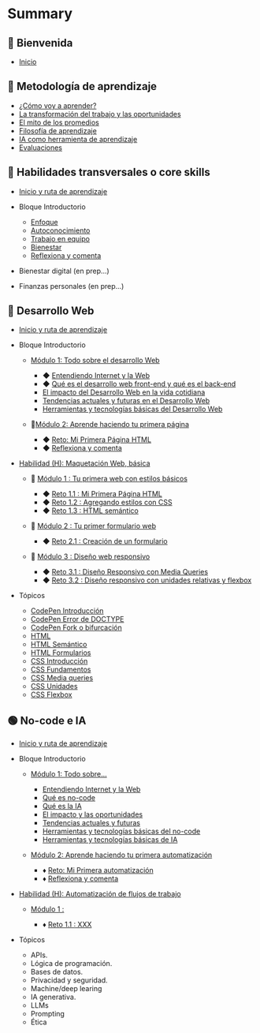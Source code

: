 # Summary

## 💜 Bienvenida

- [Inicio](README.md)

## 📑 Metodología de aprendizaje

- [¿Cómo voy a aprender?](curriculum_model/lea_model_01_overview.md)
- [La transformación del trabajo y las oportunidades](curriculum_model/lea_model_02_work.md)
- [El mito de los promedios](curriculum_model/lea_model_03_average.md)
- [Filosofía de aprendizaje](curriculum_model/lea_model_04_philosophy.md)
- [IA como herramienta de aprendizaje](curriculum_model/lea_model_05_ai.md)
- [Evaluaciones](curriculum_model/lea_model_06_assessment.md)

## 🌈 Habilidades transversales o core skills

- [Inicio y ruta de aprendizaje](curriculum_lif/lea_lif_overview.md)

- Bloque Introductorio

  - [Enfoque](curriculum_lif/lea_lif_enfoque.md)
  - [Autoconocimiento](curriculum_lif/self_awareness/lea_lif_selfawareness.md)
  - [Trabajo en equipo](curriculum_lif/teamwork/lea_lif_teamwork.md)
  - [Bienestar](curriculum_lif/wellbeign/lea_lif_wellbeign_intro.md)
  - [Reflexiona y comenta](curriculum_lif/lea_lif_overview_closing.md)

- Bienestar digital (en prep...)

- Finanzas personales (en prep...)

## 🔵 Desarrollo Web

- [Inicio y ruta de aprendizaje](curriculum_dev/lea_dev_overview.md)

- Bloque Introductorio

  - [Módulo 1: Todo sobre el desarrollo Web](curriculum_dev/activities/00_01_00_all_about.md)

    - ◆ [Entendiendo Internet y la Web](curriculum_dev/activities/00_01_01_internet_web.md)
    - ◆ [Qué es el desarrollo web front-end y qué es el back-end](curriculum_dev/activities/00_01_02_web_dev.md)
    - [El impacto del Desarrollo Web en la vida cotidiana](curriculum_dev/activities/00_01_03_dev_life.md)
    - [Tendencias actuales y futuras en el Desarrollo Web](curriculum_dev/activities/00_01_04_dev_trends.md)
    - [Herramientas y tecnologías básicas del Desarrollo Web](curriculum_dev/activities/00_01_05_dev_tools.md)

  - 🔷[Módulo 2: Aprende haciendo tu primera página](curriculum_dev/activities/00_02_00_practice.md)

    - ◆ [Reto: Mi Primera Página HTML](curriculum_dev/activities/00_02_01_myfirst.md)
    - ◆ [Reflexiona y comenta](curriculum_dev/activities/00_02_02_close.md)

- [Habilidad (H): Maquetación Web, básica](curriculum_dev/activities/01_00_00_overview.md)

  - 🔷 [Módulo 1 : Tu primera web con estilos básicos](curriculum_dev/activities/01_01_00_modulo_myFirstWeb.md)

    - ◆ [Reto 1.1 : Mi Primera Página HTML](curriculum_dev/activities/01_01_01_project_myFirstWeb.md)
    - ◆ [Reto 1.2 : Agregando estilos con CSS](curriculum_dev/activities/01_01_02_project_add_CSS.md)
    - ◆ [Reto 1.3 : HTML semántico](curriculum_dev/activities/01_01_03_project_semantic_HTML.md)

  - 🔷 [Módulo 2 : Tu primer formulario web](curriculum_dev/activities/01_02_00_modulo_form.md)

    - ◆ [Reto 2.1 : Creación de un formulario](curriculum_dev/activities/01_02_01_project_formulario.md)

  - 🔷 [Módulo 3 : Diseño web responsivo](curriculum_dev/activities/01_03_00_modulo_responsive.md)

    - ◆ [Reto 3.1 : Diseño Responsivo con Media Queries](curriculum_dev/activities/01_03_01_project_responsive_mediaqueries.md)
    - ◆ [Reto 3.2 : Diseño responsivo con unidades relativas y flexbox](curriculum_dev/activities/01_03_02_project_responsive_flexbox.md)

- Tópicos

  - [CodePen Introducción](curriculum_dev/topics/editors_codepen.md)
  - [CodePen Error de DOCTYPE](curriculum_dev/topics/editors_codepen_doctype.md)
  - [CodePen Fork o bifurcación](curriculum_dev/topics/editors_codepen_fork.md)
  - [HTML](curriculum_dev/topics/html.md)
  - [HTML Semántico](curriculum_dev/topics/html_semantic.md)
  - [HTML Formularios](curriculum_dev/topics/html_forms.md)
  - [CSS Introducción](curriculum_dev/topics/css_intro.md)
  - [CSS Fundamentos](curriculum_dev/topics/css_fundamentos.md)
  - [CSS Media queries](curriculum_dev/topics/css_media_queries.md)
  - [CSS Unidades](curriculum_dev/topics/css_units.md)
  - [CSS Flexbox](curriculum_dev/topics/css_flexbox.md)

## 🟢 No-code e IA

- [Inicio y ruta de aprendizaje](curriculum_noc/lea_noc_overview.md)

- Bloque Introductorio

  - [Módulo 1: Todo sobre...](curriculum_noc/activities/00_01_00_noc_all_about.md)

    - [Entendiendo Internet y la Web](curriculum_dev/activities/00_01_01_internet_web.md)
    - [Qué es no-code](curriculum_noc/activities/00_01_02_noc_que_es.md)
    - [Qué es la IA](curriculum_noc/activities/00_01_03_ai_que_es.md)
    - [El impacto y las oportunidades]()
    - [Tendencias actuales y futuras]()
    - [Herramientas y tecnologías básicas del no-code](curriculum_noc/activities/00_01_05_dev_tools.md)
    - [Herramientas y tecnologías básicas de IA](curriculum_noc/activities/00_01_05_dev_tools.md)

  - [Módulo 2: Aprende haciendo tu primera automatización]()

    - ♦️ [Reto: Mi Primera automatización]()
    - ♦️ [Reflexiona y comenta]()

- [Habilidad (H): Automatización de flujos de trabajo]()

  - [Módulo 1 :]()

    - ♦️ [Reto 1.1 : XXX]()

- Tópicos

  - APIs.
  - Lógica de programación.
  - Bases de datos.
  - Privacidad y seguridad.
  - Machine/deep learing
  - IA generativa.
  - LLMs
  - Prompting
  - Ética
